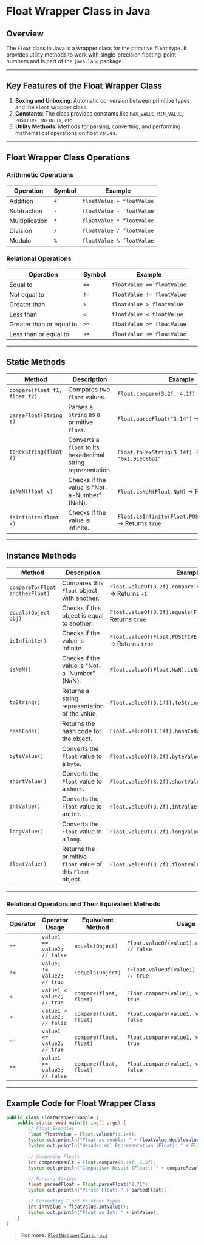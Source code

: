 # Float Wrapper Class in Java

## Overview
The `Float` class in Java is a wrapper class for the primitive `float` type. It provides utility methods to work with single-precision floating-point numbers and is part of the `java.lang` package.

---

## Key Features of the Float Wrapper Class

1. **Boxing and Unboxing**: Automatic conversion between primitive types and the `Float` wrapper class.
2. **Constants**: The class provides constants like `MAX_VALUE`, `MIN_VALUE`, `POSITIVE_INFINITY`, etc.
3. **Utility Methods**: Methods for parsing, converting, and performing mathematical operations on float values.

---

## Float Wrapper Class Operations

### **Arithmetic Operations**
| **Operation**  | **Symbol** | **Example**               |
|-----------------|------------|---------------------------|
| Addition        | `+`        | `floatValue + floatValue`  |
| Subtraction     | `-`        | `floatValue - floatValue`  |
| Multiplication  | `*`        | `floatValue * floatValue`  |
| Division        | `/`        | `floatValue / floatValue`  |
| Modulo          | `%`        | `floatValue % floatValue`  |

### **Relational Operations**
| **Operation**       | **Symbol** | **Example**                 |
|----------------------|------------|-----------------------------|
| Equal to            | `==`       | `floatValue == floatValue`  |
| Not equal to        | `!=`       | `floatValue != floatValue`  |
| Greater than        | `>`        | `floatValue > floatValue`   |
| Less than           | `<`        | `floatValue < floatValue`   |
| Greater than or equal to | `>=` | `floatValue >= floatValue`  |
| Less than or equal to   | `<=` | `floatValue <= floatValue`  |

---

## Static Methods

| **Method**| **Description**| **Example**|
|-----------|----------------|------------|
| `compare(float f1, float f2)`| Compares two `float` values.| `Float.compare(3.2f, 4.1f)` → Returns `-1`|
| `parseFloat(String s)`| Parses a `String` as a primitive `float`.| `Float.parseFloat("3.14")` → Returns `3.14f`|
| `toHexString(float f)`| Converts a `float` to its hexadecimal string representation.| `Float.toHexString(3.14f)` → Returns `"0x1.91eb86p1"`|
| `isNaN(float v)`| Checks if the value is "Not-a-Number" (NaN).| `Float.isNaN(Float.NaN)` → Returns `true`|
| `isInfinite(float v)`| Checks if the value is infinite.| `Float.isInfinite(Float.POSITIVE_INFINITY)` → Returns `true`|

---

## Instance Methods

| **Method**| **Description**| **Example**|
|-----------|----------------|------------|
| `compareTo(Float anotherFloat)`| Compares this `Float` object with another.| `Float.valueOf(3.2f).compareTo(Float.valueOf(4.1f))` → Returns `-1`|
| `equals(Object obj)`| Checks if this object is equal to another.| `Float.valueOf(3.2f).equals(Float.valueOf(3.2f))` → Returns `true`|
| `isInfinite()`| Checks if the value is infinite.| `Float.valueOf(Float.POSITIVE_INFINITY).isInfinite()` → Returns `true`|
| `isNaN()`| Checks if the value is "Not-a-Number" (NaN).| `Float.valueOf(Float.NaN).isNaN()` → Returns `true`|
| `toString()`| Returns a string representation of the value.| `Float.valueOf(3.14f).toString()` → Returns `"3.14"`|
| `hashCode()`| Returns the hash code for the object.| `Float.valueOf(3.14f).hashCode()`|
| `byteValue()`| Converts the `Float` value to a `byte`.| `Float.valueOf(3.2f).byteValue()` → Returns `3`|
| `shortValue()`| Converts the `Float` value to a `short`.| `Float.valueOf(3.2f).shortValue()` → Returns `3`|
| `intValue()`| Converts the `Float` value to an `int`.| `Float.valueOf(3.2f).intValue()` → Returns `3`|
| `longValue()`| Converts the `Float` value to a `long`.| `Float.valueOf(3.2f).longValue()` → Returns `3L`|
| `floatValue()`| Returns the primitive `float` value of this `Float` object.| `Float.valueOf(3.2f).floatValue()` → Returns `3.2f`|

---

### Relational Operators and Their Equivalent Methods

| **Operator** | **Operator Usage**                    | **Equivalent Method**   | **Usage**                                                     |
|--------------|---------------------------------------|--------------------------|---------------------------------------------------------------|
| `==`         | `value1 == value2; // false`          | `equals(Object)`         | `Float.valueOf(value1).equals(value2); // false`              |
| `!=`         | `value1 != value2; // true`           | `!equals(Object)`        | `!Float.valueOf(value1).equals(value2); // true`              |
| `<`          | `value1 < value2; // true`            | `compare(float, float)`  | `Float.compare(value1, value2) < 0; // true`                  |
| `>`          | `value1 > value2; // false`           | `compare(float, float)`  | `Float.compare(value1, value2) > 0; // false`                 |
| `<=`         | `value1 <= value2; // true`           | `compare(float, float)`  | `Float.compare(value1, value2) <= 0; // true`                 |
| `>=`         | `value1 >= value2; // false`          | `compare(float, float)`  | `Float.compare(value1, value2) >= 0; // false`                |

---

## Example Code for Float Wrapper Class

```java
public class FloatWrapperExample {
    public static void main(String[] args) {
        // Float Examples
        Float floatValue = Float.valueOf(3.14f);
        System.out.println("Float as double: " + floatValue.doubleValue());
        System.out.println("Hexadecimal Representation (Float): " + Float.toHexString(3.14f));

        // Comparing Floats
        int compareResult = Float.compare(3.14f, 2.5f);
        System.out.println("Comparison Result (Float): " + compareResult);

        // Parsing Strings
        float parsedFloat = Float.parseFloat("2.71");
        System.out.println("Parsed Float: " + parsedFloat);

        // Converting Float to other types
        int intValue = floatValue.intValue();
        System.out.println("Float as Int: " + intValue);
    }
}
```

> **For more:** [`FloatWrapperClass.java`](./FloatWrapperClass.java)
